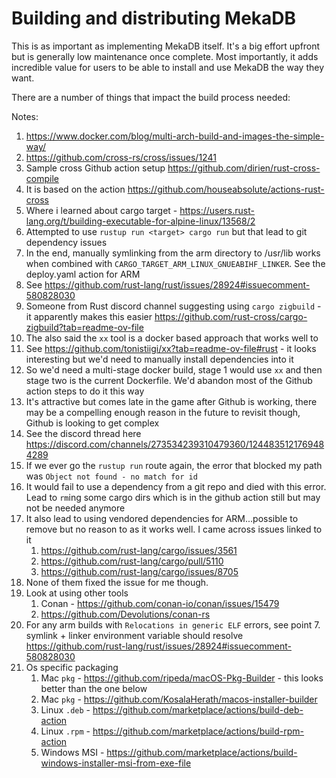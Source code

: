 # Building and distributing MekaDB
This is as important as implementing MekaDB itself. It's a big effort upfront but is generally low maintenance once complete.
Most importantly, it adds incredible value for users to be able to install and use MekaDB the way they want.

There are a number of things that impact the build process needed:

Notes:

1. https://www.docker.com/blog/multi-arch-build-and-images-the-simple-way/
2. https://github.com/cross-rs/cross/issues/1241
3. Sample cross Github action setup https://github.com/dirien/rust-cross-compile
4. It is based on the action https://github.com/houseabsolute/actions-rust-cross
5. Where i learned about cargo target - https://users.rust-lang.org/t/building-executable-for-alpine-linux/13568/2
6. Attempted to use `rustup run <target> cargo run` but that lead to git dependency issues
7. In the end, manually symlinking from the arm directory to /usr/lib works when combined with `CARGO_TARGET_ARM_LINUX_GNUEABIHF_LINKER`. See the deploy.yaml action for ARM
8. See https://github.com/rust-lang/rust/issues/28924#issuecomment-580828030
9. Someone from Rust discord channel suggesting using `cargo zigbuild` - it apparently makes this easier https://github.com/rust-cross/cargo-zigbuild?tab=readme-ov-file
10. The also said the `xx` tool is a docker based approach that works well to
11. See https://github.com/tonistiigi/xx?tab=readme-ov-file#rust - it looks interesting but we'd need to manually install dependencies into it
12. So we'd need a multi-stage docker build, stage 1 would use `xx` and then stage two is the current Dockerfile. We'd abandon most of the Github action steps to do it this way
13. It's attractive but comes late in the game after Github is working, there may be a compelling enough reason in the future to revisit though, Github is looking to get complex
14. See the discord thread here https://discord.com/channels/273534239310479360/1244835121769484289
15. If we ever go the `rustup run` route again, the error that blocked my path was `Object not found - no match for id`
16. It would fail to use a dependency from a git repo and died with this error. Lead to `rm`ing some cargo dirs which is in the github action still but may not be needed anymore
17. It also lead to using vendored dependencies for ARM...possible to remove but no reason to as it works well. I came across issues linked to it
    1. https://github.com/rust-lang/cargo/issues/3561
    2. https://github.com/rust-lang/cargo/pull/5110
    3. https://github.com/rust-lang/cargo/issues/8705
18. None of them fixed the issue for me though.
19. Look at using other tools
    1. Conan - https://github.com/conan-io/conan/issues/15479
    2. https://github.com/Devolutions/conan-rs
20. For any arm builds with `Relocations in generic ELF` errors, see point 7. symlink + linker environment variable should resolve https://github.com/rust-lang/rust/issues/28924#issuecomment-580828030
21. Os specific packaging
    1. Mac `pkg` - https://github.com/ripeda/macOS-Pkg-Builder - this looks better than the one below
    2. Mac `pkg` - https://github.com/KosalaHerath/macos-installer-builder
    3. Linux `.deb` - https://github.com/marketplace/actions/build-deb-action
    4. Linux `.rpm` - https://github.com/marketplace/actions/build-rpm-action
    5. Windows MSI - https://github.com/marketplace/actions/build-windows-installer-msi-from-exe-file
